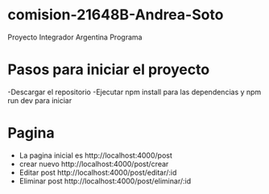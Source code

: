 # comision-21648B-Andrea-Soto
 Proyecto Integrador Argentina Programa

# Pasos para iniciar el proyecto
-Descargar el repositorio
-Ejecutar npm install para las dependencias y npm run dev para iniciar

# Pagina
- La pagina inicial es http://localhost:4000/post
- crear nuevo http://localhost:4000/post/crear
- Editar post http://localhost:4000/post/editar/:id
- Eliminar post http://localhost:4000/post/eliminar/:id

